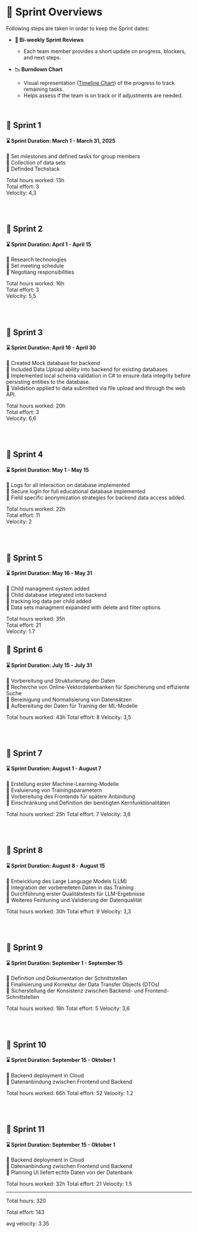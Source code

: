 # :running: Sprint Overviews

Following steps are taken in order to keep the Sprint dates:  
- **📅 Bi-weekly Sprint Reviews**  
  - Each team member provides a short update on progress, blockers, and next steps. 

- **📉 Burndown Chart**  
  - Visual representation ([Timeline Chart](https://github.com/riosarah/AiKita.Planning/blob/main/README.md))  of the progress to track remaining tasks.  
  - Helps assess if the team is on track or if adjustments are needed. 

<br>

## :calendar: Sprint 1
#### :hourglass: Sprint Duration: March 1 - March 31, 2025  
:round_pushpin: Set milestones and defined tasks for group members  
:round_pushpin: Collection of data sets  
:round_pushpin: Definded Techstack

Total hours worked: 13h  
Total effort: 3  
Velocity: 4,3

<br>
<br>

## :calendar: Sprint 2
#### :hourglass: Sprint Duration: April 1 - April 15  
:round_pushpin: Research technologies  
:round_pushpin: Set meeting schedule  
:round_pushpin: Negotiang responsibilities  

Total hours worked: 16h  
Total effort: 3  
Velocity: 5,5

<br>
<br>

## :calendar: Sprint 3
#### :hourglass: Sprint Duration: April 16 - April 30  
:round_pushpin: Created Mock database for backend <br>
:round_pushpin: Included Data Upload ability into backend for existing databases <br>
:round_pushpin: Implemented local schema validation in C# to ensure data integrity before persisting entities to the database. <br>
:round_pushpin: Validation applied to data submitted via file upload and through the web API. <br>

Total hours worked:  20h  
Total effort: 3  
Velocity: 6,6

<br>
<br>

## :calendar: Sprint 4
#### :hourglass: Sprint Duration: May 1 - May 15  
:round_pushpin: Logs for all interaction on database implemented <br>
:round_pushpin: Secure login for full educational database implemented <br>
:round_pushpin: Field specific anonymization strategies for backend data access added. <br>

Total hours worked: 22h  
Total effort:  11  
Velocity: 2

<br>
<br>

## :calendar: Sprint 5
#### :hourglass: Sprint Duration: May 16 - May 31 
:round_pushpin: Child managment system added <br>
:round_pushpin: Child database integrated into backend <br>
:round_pushpin: tracking log data per child added <br>
:round_pushpin: Data sets managment expanded with delete and filter options <br>

Total hours worked: 35h   
Total effort: 21   
Velocity: 1.7   


## :calendar: Sprint 6
#### :hourglass: Sprint Duration: July 15 - July 31

:round_pushpin: Vorbereitung und Strukturierung der Daten <br>
:round_pushpin: Recherche von Online-Vektordatenbanken für Speicherung und effiziente Suche <br>
:round_pushpin: Bereinigung und Normalisierung von Datensätzen <br>
:round_pushpin: Aufbereitung der Daten für Training der ML-Modelle <br>

Total hours worked: 43h
Total effort: 8
Velocity: 3,5

<br> <br>
## :calendar: Sprint 7
#### :hourglass: Sprint Duration: August 1 - August 7

:round_pushpin: Erstellung erster Machine-Learning-Modelle <br>
:round_pushpin: Evaluierung von Trainingsparametern <br>
:round_pushpin: Vorbereitung des Frontends für spätere Anbindung <br>
:round_pushpin: Einschränkung und Definition der benötigten Kernfunktionalitäten <br>

Total hours worked: 25h
Total effort: 7
Velocity: 3,6

<br> <br>
## :calendar: Sprint 8
#### :hourglass: Sprint Duration: August 8 - August 15

:round_pushpin: Entwicklung des Large Language Models (LLM) <br>
:round_pushpin: Integration der vorbereiteten Daten in das Training <br>
:round_pushpin: Durchführung erster Qualitätstests für LLM-Ergebnisse <br>
:round_pushpin: Weiteres Feintuning und Validierung der Datenqualität <br>

Total hours worked: 30h
Total effort: 9
Velocity: 3,3

<br> <br>
## :calendar: Sprint 9
#### :hourglass: Sprint Duration: September 1 - September 15

:round_pushpin: Definition und Dokumentation der Schnittstellen <br>
:round_pushpin: Finalisierung und Korrektur der Data Transfer Objects (DTOs) <br>
:round_pushpin: Sicherstellung der Konsistenz zwischen Backend- und Frontend-Schnittstellen <br>

Total hours worked: 18h
Total effort: 5
Velocity: 3,6


<br> <br>
## :calendar: Sprint 10
#### :hourglass: Sprint Duration: September 15 - Oktober 1

:round_pushpin: Backend deployment in Cloud <br>
:round_pushpin: Datenanbindung zwischen Frontend und Backend <br>

Total hours worked: 66h
Total effort: 52
Velocity: 1.2


<br> <br>
## :calendar: Sprint 11
#### :hourglass: Sprint Duration: September 15 - Oktober 1

:round_pushpin: Backend deployment in Cloud <br>
:round_pushpin: Datenanbindung zwischen Frontend und Backend <br>
:round_pushpin: Planning UI liefert echte Daten von der Datenbank <br>

Total hours worked: 32h
Total effort: 21
Velocity: 1.5



---
Total hours: 320    

Total effort: 143    

avg velocity: 3.35    

